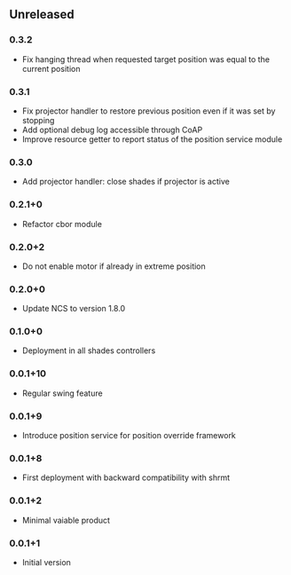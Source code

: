 ## Unreleased

### 0.3.2
* Fix hanging thread when requested target position was equal to the current position

### 0.3.1
* Fix projector handler to restore previous position even if it was set by stopping
* Add optional debug log accessible through CoAP
* Improve resource getter to report status of the position service module

### 0.3.0
* Add projector handler: close shades if projector is active

### 0.2.1+0
* Refactor cbor module

### 0.2.0+2
* Do not enable motor if already in extreme position

### 0.2.0+0
* Update NCS to version 1.8.0

### 0.1.0+0
* Deployment in all shades controllers

### 0.0.1+10
* Regular swing feature

### 0.0.1+9
* Introduce position service for position override framework

### 0.0.1+8
* First deployment with backward compatibility with shrmt

### 0.0.1+2
* Minimal vaiable product

### 0.0.1+1
* Initial version
